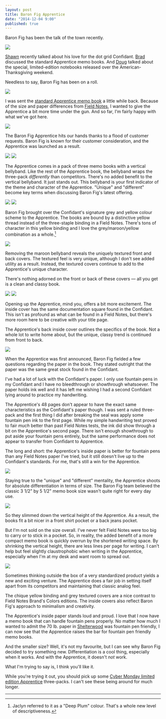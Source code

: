 ```yaml
---
layout: post
title: Baron Fig Apprentice
date: "2014-12-04 9:00"
published: true
---
```


Baron Fig has been the talk of the town recently.

![](http://thenewsprint.s3.amazonaws.com/media/2014/12/PB291193.jpg)

[Shawn](http://shawnblanc.net/2014/11/my-first-baron-fig/) recently talked about his love for the dot grid Confidant. [Brad](http://www.penaddict.com/blog/2014/11/24/baron-fig-apprentice-notebook-review) discussed the standard Apprentice memo books. And [Doug](http://www.modernstationer.com/blog/2014/12/2/baron-fig-limited-edition-notebooks)  talked about the special, limited-edition notebooks released over the American-Thanksgiving weekend. 

Needless to say, Baron Fig has been on a roll.

![](http://thenewsprint.s3.amazonaws.com/media/2014/12/PB291202.jpg)

I was sent the [standard Apprentice memo book](http://www.baronfig.com/products/intl-shopapprentice) a little while back. Because of the size and paper differences from [Field Notes](http://fieldnotesbrand.com), I wanted to give the Apprentice a bit more time under the gun. And so far, I'm fairly happy with what we've got here.

![](http://thenewsprint.s3.amazonaws.com/media/2014/12/PB291274.jpg)

The Baron Fig Apprentice hits our hands thanks to a flood of customer requests. Baron Fig is known for their customer consideration, and the Apprentice was launched as a result. 

![](http://thenewsprint.s3.amazonaws.com/media/2014/12/PB291211.jpg)
![](http://thenewsprint.s3.amazonaws.com/media/2014/12/PB291209.jpg)

The Apprentice comes in a pack of three memo books with a vertical bellyband. Like the rest of the Apprentice book, the bellyband wraps the three-pack *differently* than competitors. There's no added benefit to the vertical bellyband. It just stands out. This bellyband is your first indicator of the theme and character of the Apprentice. "Unique" and "different" become key terms when discussing Baron Fig's latest offering. 

![](http://thenewsprint.s3.amazonaws.com/media/2014/12/PB291199.jpg)
![](http://thenewsprint.s3.amazonaws.com/media/2014/12/PB291219.jpg)

Baron Fig brought over the Confidant's signature grey and yellow colour scheme to the Apprentice. The books are bound by a distinctive yellow thread instead of the three-staple binding in a Field Notes. There's tons of character in this yellow binding and I love the grey/maroon/yellow combination as a whole.[^1]

![](http://thenewsprint.s3.amazonaws.com/media/2014/12/PB291231.jpg)

Removing the maroon bellyband reveals the uniquely textured front and back covers. The textured feel is very unique, although I don't see added utility as a result. Instead, the textured covers continue to add to the Apprentice's unique character.

There's nothing adorned on the front or back of these covers — all you get is a clean and classy book. 

![](http://thenewsprint.s3.amazonaws.com/media/2014/12/PB291237.jpg)
![](http://thenewsprint.s3.amazonaws.com/media/2014/12/PB291264.jpg)

Opening up the Apprentice, mind you, offers a bit more excitement. The inside cover has the same documentation square found in the Confidant. This isn't as profound as what can be found in a Field Notes, but there's more room here to be creative with your title page.

The Apprentice's back inside cover outlines the specifics of the book. Not a whole lot to write home about, but the unique, classy trend is continued from front to back.

![](http://thenewsprint.s3.amazonaws.com/media/2014/12/PB291244.jpg)

When the Apprentice was first announced, Baron Fig fielded a few questions regarding the paper in the book. They stated outright that the paper was the same great stock found in the Confidant. 

I've had a lot of luck with the Confidant's paper. I only use fountain pens in my Confidant and I have no bleedthrough or showthrough whatsoever. The paper holds ink well and it has left me wishing I had a second Confidant lying around to practice my handwriting.

The Apprentice's 48 pages don't appear to have the exact same characteristics as the Confidant's paper though. I was sent a ruled three-pack and the first thing I did after breaking the seal was apply some fountain pen ink to the first page. While my simple handwriting test proved to fair *much* better than past Field Notes tests, the ink did show through a bit on the Apprentice's second page. There isn't enough showthrough to put aside your fountain pens entirely, but the same performance does not appear to transfer from Confidant to Apprentice.

The long and short: the Apprentice's inside paper is better for fountain pens than any Field Notes paper I've tried, but it still doesn't live up to the Confidant's standards. For me, that's still a win for the Apprentice.

![](http://thenewsprint.s3.amazonaws.com/media/2014/12/PB291249.jpg)

Staying true to the "unique" and "different" mentality, the Apprentice shoots for absolute differentiation in terms of size. The Baron Fig team believed the classic 3 1/2" by 5 1/2" memo book size wasn't quite right for every day use. 

![](http://thenewsprint.s3.amazonaws.com/media/2014/12/PB291259.jpg)

So they slimmed down the vertical height of the Apprentice. As a result, the books fit a bit nicer in a front shirt pocket or a back jeans pocket. 

But I'm not sold on the size overall. I've never felt Field Notes were too big to carry or to stick in a pocket. So, in reality, the added benefit of a more compact memo book is quickly overrun by the shortened writing space. By shrinking the vertical height, there are less lines per page for writing. I can't help but feel slightly claustrophobic when writing in the Apprentice, especially when I'm at my desk and want room to spread out. 

![](http://thenewsprint.s3.amazonaws.com/media/2014/12/PB291224.jpg)

Sometimes thinking outside the box of a very standardized product yields a new and exciting venture. The Apprentice does a fair job in setting itself apart from its competitors and maintaining that classic analog feel. 

The chique yellow binding and grey textured covers are a nice contrast to Field Notes Brand's Colors editions. The inside covers also reflect Baron Fig's approach to minimalism and creativity.

The Apprentice's inside paper stands loud and proud. I love that I now have a memo book that can handle fountain pens properly. No matter how much I wanted to admit the 70 lb. paper in [Shelterwood](http://thenewsprint.co/2014/03/31/on-my-desk-field-notes-shelterwood-edition/) was fountain pen friendly, I can now see that the Apprentice raises the bar for fountain pen friendly memo books.

And the smaller size? Well, it's not my favourite, but I can see why Baron Fig decided to try something new. Differentiation is a cool thing, especially when it works. And with the Apprentice, it doesn't *not* work. 

What I'm trying to say is, I think you'll like it. 

While you're trying it out, you should pick up some [Cyber Monday limited edition Apprentice](http://www.baronfig.com/products/intl-shoplightbulb) three-packs. I can't see these being around for much longer.

---

[^1]: Jaclyn referred to it as a "Deep Plum" colour. That's a whole new level of descriptiveness.